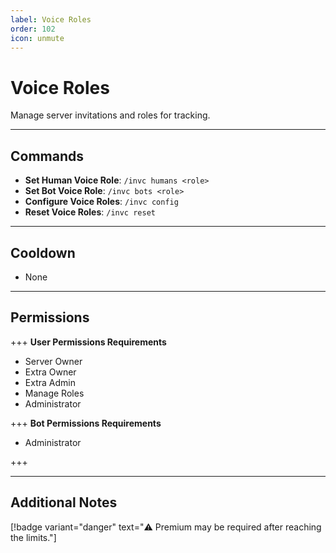```yaml
---
label: Voice Roles
order: 102
icon: unmute
---
```


# Voice Roles

Manage server invitations and roles for tracking.

---

## Commands

- **Set Human Voice Role**: `/invc humans <role>`
- **Set Bot Voice Role**: `/invc bots <role>`
- **Configure Voice Roles**: `/invc config`
- **Reset Voice Roles**: `/invc reset`

---

## Cooldown

- None

---

## Permissions

+++ **User Permissions Requirements**

- Server Owner
- Extra Owner
- Extra Admin
- Manage Roles
- Administrator

+++ **Bot Permissions Requirements**

- Administrator

+++

---

## Additional Notes

[!badge variant="danger" text="⚠️ Premium may be required after reaching the limits."]
